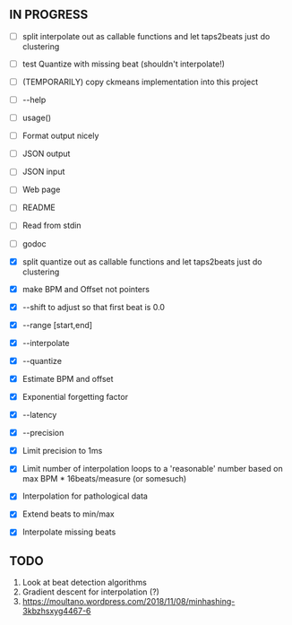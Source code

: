 ## IN PROGRESS

- [ ] split interpolate out as callable functions and let taps2beats just do clustering
- [ ] test Quantize with missing beat (shouldn't interpolate!)
- [ ] (TEMPORARILY) copy ckmeans implementation into this project
- [ ] --help
- [ ] usage()
- [ ] Format output nicely
- [ ] JSON output
- [ ] JSON input
- [ ] Web page
- [ ] README
- [ ] Read from stdin
- [ ] godoc

- [x] split quantize out as callable functions and let taps2beats just do clustering
- [x] make BPM and Offset not pointers
- [x] --shift to adjust so that first beat is 0.0
- [x] --range [start,end]
- [x] --interpolate
- [x] --quantize
- [x] Estimate BPM and offset
- [x] Exponential forgetting factor
- [x] --latency
- [x] --precision
- [x] Limit precision to 1ms
- [x] Limit number of interpolation loops to a 'reasonable' number based on max BPM * 16beats/measure (or somesuch)
- [x] Interpolation for pathological data
- [x] Extend beats to min/max
- [x] Interpolate missing beats

## TODO

1. Look at beat detection algorithms
2. Gradient descent for interpolation (?)
3. https://moultano.wordpress.com/2018/11/08/minhashing-3kbzhsxyg4467-6
